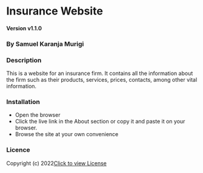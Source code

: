 # Insurance Website

#### Version v1.1.0

### By Samuel Karanja Murigi

### Description
This is a website for an insurance firm. It contains all the information about the firm such as their products, services, prices, contacts, among other vital information.

### Installation
* Open the browser
* Click the live link in the About section or copy it and paste it on your browser.
* Browse the site at your own convenience

### Licence
Copyright (c) 2022[Click to view License](LICENSE)